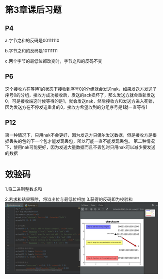 # 第3章课后习题
## P4
a.字节之和的反码是00111110

b.字节之和的反码是10111111

c.两个字节的最低位都改变时，字节之和的反码不变

## P6
这个接收方在等待1的状态下接收到序号0的分组就会发送nak，如果发送方发送了序号0的分组，接收方成功接收后，发送的ack损坏了，那么发送方就会重新发送0，可是接收端这时候等待的是1，就会发送nak，然后接收方和发送方进入死锁，因为发送方在不停发送重复的0，接收方希望收到的分组序号是1就一直等待1

## P12
第一种情况下，只用nak不会更好，因为发送方只偶尔发送数据，但是接收方是根据丢失的包的下一个包才能发现丢包，所以可能一直不能发现丢包。 第二种情况下，使用nak可能更好，因为发送大量数据而且不丢包时只用nak可以减少要发送的数据

# 效验码
1.将二进制整数求和

2.若求和结果移除，将溢出位与最低位相加 3.获得的反码即为校验和 
![](checksum.png)